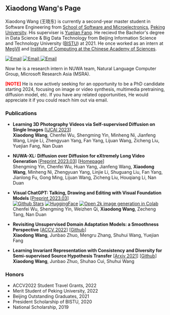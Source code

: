 ## Xiaodong Wang's Page
Xiaodong Wang (王晓东) is currently a second-year master student in Software Engineering from [School of Software and Microelectronics](https://ss.pku.edu.cn), [Peking University](https://www.pku.edu.cn). His superviser is [Yuejian Fang](https://ss.pku.edu.cn/teacherteam/teacherlist/1612-方跃坚.html). He recievd the Bachelor's degree in Data Science & Big Data Technology from Beijing Information Science and Technology University ([BISTU](https://www.bistu.edu.cn)) at 2021. He once worked as an intern at [MegVII](https://www.megvii.com) and [Institute of Computing at the Chinese Academy of Sciences](http://www.ict.cas.cn).

<a href="https://scholar.google.com/citations?user=BEI2qi8AAAAJ&hl=en"><img src="https://img.shields.io/badge/Scholar-blueviolet" alt="Email" /></a>
<a href="https://github.com/Wang-Xiaodong1899"><img src="https://img.shields.io/badge/Github-yellow" alt="Email" /> <a href="mailto:wangxd220@gmail.com"><img src="https://img.shields.io/badge/Email-wangxd220@gmail.com-pink" alt="Email" /></a>


Now he is a research intern in NUWA team, Natural Language Computer Group, Microsoft Research Asia (MSRA).

<font color=Red>**[NOTE]**</font> He is now actively seeking for an opportunity to be a PhD candidate starting 2024, focusing on image or video synthesis, multimedia pretraining, diffusion model, etc. If you have any related opportunities, He would appreciate it if you could reach him out via email.

### Publications
- **Learning 3D Photography Videos via Self-supervised Diffusion on Single Images** \[[IJCAI 2023](https://arxiv.org/abs/2302.10781)\]   
**Xiaodong Wang**, Chenfei Wu, Shengming Yin, Minheng Ni, Jianfeng Wang, Linjie Li, Zhengyuan Yang, Fan Yang, Lijuan Wang, Zicheng Liu, Yuejian Fang, Nan Duan

- **NUWA-XL: Diffusion over Diffusion for eXtremely Long Video Generation** \[[Preprint 2023.03](https://arxiv.org/abs/2303.12346)\] \[[Homepage](https://msra-nuwa.azurewebsites.net/#/)\]  
Shengming Yin, Chenfei Wu, Huan Yang, Jianfeng Wang, **Xiaodong Wang**, Minheng Ni, Zhengyuan Yang, Linjie Li, Shuguang Liu, Fan Yang, Jianlong Fu, Gong Ming, Lijuan Wang, Zicheng Liu, Houqiang Li, Nan Duan   

- **Visual ChatGPT: Talking, Drawing and Editing with Visual Foundation Models** \[[Preprint 2023.03](https://arxiv.org/abs/2303.04671)]   
[![Github Stars](https://img.shields.io/github/stars/microsoft/TaskMatrix.svg)](https://github.com/microsoft/TaskMatrix) [![HuggingFace](https://img.shields.io/badge/%F0%9F%A4%97-Open%20in%20Spaces-blue)](https://huggingface.co/spaces/microsoft/visual_chatgpt) [![Open 2k image generation in Colab](https://colab.research.google.com/assets/colab-badge.svg)](https://colab.research.google.com/drive/1P3jJqKEWEaeNcZg8fODbbWeQ3gxOHk2-?usp=sharing)   
Chenfei Wu, Shengming Yin, Weizhen Qi, **Xiaodong Wang**, Zecheng Tang, Nan Duan  

- **Revisiting Unsupervised Domain Adaptation Models: a Smoothness Perspective** \[[ACCV 2022](https://openaccess.thecvf.com/content/ACCV2022/html/Wang_Revisiting_Unsupervised_Domain_Adaptation_Models_a_Smoothness_Perspective_ACCV_2022_paper.html)\] \[[Github](https://github.com/Wang-Xiaodong1899/LeCo_UDA)\]  
**Xiaodong Wang**, Junbao Zhuo, Mengru Zhang, Shuhui Wang, Yuejian Fang

- **Learning Invariant Representation with Consistency and Diversity for Semi-supervised Source Hypothesis Transfer** \[[Arxiv 2021](https://arxiv.org/abs/2107.03008)\] \[[Github](https://github.com/Wang-Xiaodong1899/SSHT)\]   
**Xiaodong Wang**, Junbao Zhuo, Shuhao Cui, Shuhui Wang

### Honors
- ACCV2022 Student Travel Grants, 2022
- Merit Student of Peking University, 2022
- Beijing Outstanding Graduates, 2021
- President Scholarship of BISTU, 2020
- National Scholarship, 2019
